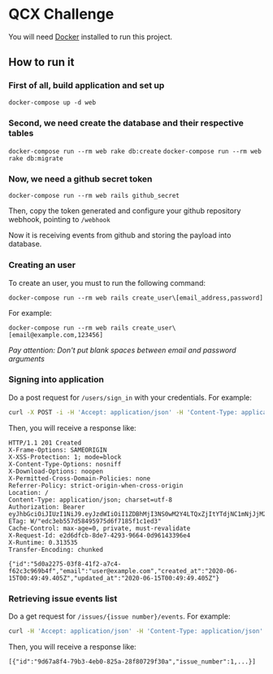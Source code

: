 # QCX Challenge

You will need [Docker](https://www.docker.com/) installed to run this project.

## How to run it

### First of all, build application and set up

`docker-compose up -d web`

### Second, we need create the database and their respective tables

`docker-compose run --rm web rake db:create`
`docker-compose run --rm web rake db:migrate`

### Now, we need a github secret token

`docker-compose run --rm web rails github_secret`

Then, copy the token generated and configure your github repository webhook, pointing to `/webhook`

Now it is receiving events from github and storing the payload into database.

### Creating an user

To create an user, you must to run the following command:

`docker-compose run --rm web rails create_user\[email_address,password]`

For example:

`docker-compose run --rm web rails create_user\[email@example.com,123456]`

*Pay attention: Don't put blank spaces between email and password arguments*

### Signing into application

Do a post request for `/users/sign_in` with your credentials. For example:

```bash
curl -X POST -i -H 'Accept: application/json' -H 'Content-Type: application/json' --data '{"user": {"email":"email@example.com","password":"123456"}}' http://localhost:3000/login
```

Then, you will receive a response like:

```
HTTP/1.1 201 Created
X-Frame-Options: SAMEORIGIN
X-XSS-Protection: 1; mode=block
X-Content-Type-Options: nosniff
X-Download-Options: noopen
X-Permitted-Cross-Domain-Policies: none
Referrer-Policy: strict-origin-when-cross-origin
Location: /
Content-Type: application/json; charset=utf-8
Authorization: Bearer eyJhbGciOiJIUzI1NiJ9.eyJzdWIiOiI1ZDBhMjI3NS0wM2Y4LTQxZjItYTdjNC1mNjJjM2M5NjliNGYiLCJzY3AiOiJ1c2VyIiwiYXVkIjpudWxsLCJpYXQiOjE1OTIxOTI5MDcsImV4cCI6MTU5MjI3OTMwNywianRpIjoiMzYzMmRhM2QtYzljNC00MWExLThkNDMtZjMwODY2NDI0OGU5In0.utPCqls1vdCiULTlTSRmASoH2YeUAfKh_2xoGXjlL4k
ETag: W/"edc3eb557d58495975d6f7185f1c1ed3"
Cache-Control: max-age=0, private, must-revalidate
X-Request-Id: e2d6dfcb-8de7-4293-9664-0d96143396e4
X-Runtime: 0.313535
Transfer-Encoding: chunked

{"id":"5d0a2275-03f8-41f2-a7c4-f62c3c969b4f","email":"user@example.com","created_at":"2020-06-15T00:49:49.405Z","updated_at":"2020-06-15T00:49:49.405Z"}
```

### Retrieving issue events list

Do a get request for `/issues/{issue number}/events`. For example:

```bash
curl -H 'Accept: application/json' -H 'Content-Type: application/json' -H 'Authorization: Bearer eyJhbGciOiJIUzI1NiJ9.eyJzdWIiOiI1ZDBhMjI3NS0wM2Y4LTQxZjItYTdjNC1mNjJjM2M5NjliNGYiLCJzY3AiOiJ1c2VyIiwiYXVkIjpudWxsLCJpYXQiOjE1OTIxOTI5MDcsImV4cCI6MTU5MjI3OTMwNywianRpIjoiMzYzMmRhM2QtYzljNC00MWExLThkNDMtZjMwODY2NDI0OGU5In0.utPCqls1vdCiULTlTSRmASoH2YeUAfKh_2xoGXjlL4k' http://localhost:3000/issues/1/events
```

Then, you will receive a response like:

```
[{"id":"9d67a8f4-79b3-4eb0-825a-28f80729f30a","issue_number":1,...}]
```
